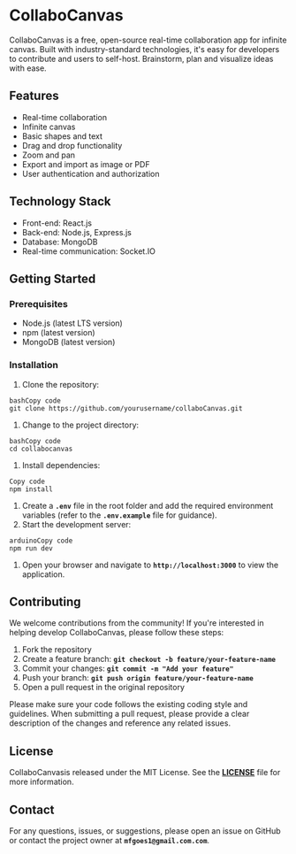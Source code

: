 # CollaboCanvas
CollaboCanvas is a free, open-source real-time collaboration app for infinite canvas. Built with industry-standard technologies, it's easy for developers to contribute and users to self-host. Brainstorm, plan and visualize ideas with ease.

## **Features**

- Real-time collaboration
- Infinite canvas
- Basic shapes and text
- Drag and drop functionality
- Zoom and pan
- Export and import as image or PDF
- User authentication and authorization

## **Technology Stack**

- Front-end: React.js
- Back-end: Node.js, Express.js
- Database: MongoDB
- Real-time communication: Socket.IO

## **Getting Started**

### **Prerequisites**

- Node.js (latest LTS version)
- npm (latest version)
- MongoDB (latest version)

### **Installation**

1. Clone the repository:

```
bashCopy code
git clone https://github.com/yourusername/collaboCanvas.git

```

1. Change to the project directory:

```
bashCopy code
cd collabocanvas

```

1. Install dependencies:

```
Copy code
npm install

```

1. Create a **`.env`** file in the root folder and add the required environment variables (refer to the **`.env.example`** file for guidance).
2. Start the development server:

```
arduinoCopy code
npm run dev

```

1. Open your browser and navigate to **`http://localhost:3000`** to view the application.

## **Contributing**

We welcome contributions from the community! If you're interested in helping develop CollaboCanvas, please follow these steps:

1. Fork the repository
2. Create a feature branch: **`git checkout -b feature/your-feature-name`**
3. Commit your changes: **`git commit -m "Add your feature"`**
4. Push your branch: **`git push origin feature/your-feature-name`**
5. Open a pull request in the original repository

Please make sure your code follows the existing coding style and guidelines. When submitting a pull request, please provide a clear description of the changes and reference any related issues.

## **License**

CollaboCanvasis released under the MIT License. See the **[LICENSE](https://chat.openai.com/LICENSE)** file for more information.

## **Contact**

For any questions, issues, or suggestions, please open an issue on GitHub or contact the project owner at **`mfgoes1@gmail.com.com`**.

